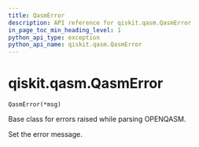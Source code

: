 ```yaml
---
title: QasmError
description: API reference for qiskit.qasm.QasmError
in_page_toc_min_heading_level: 1
python_api_type: exception
python_api_name: qiskit.qasm.QasmError
---
```


# qiskit.qasm.QasmError

<span id="qiskit.qasm.QasmError" />

`QasmError(*msg)`

Base class for errors raised while parsing OPENQASM.

Set the error message.

